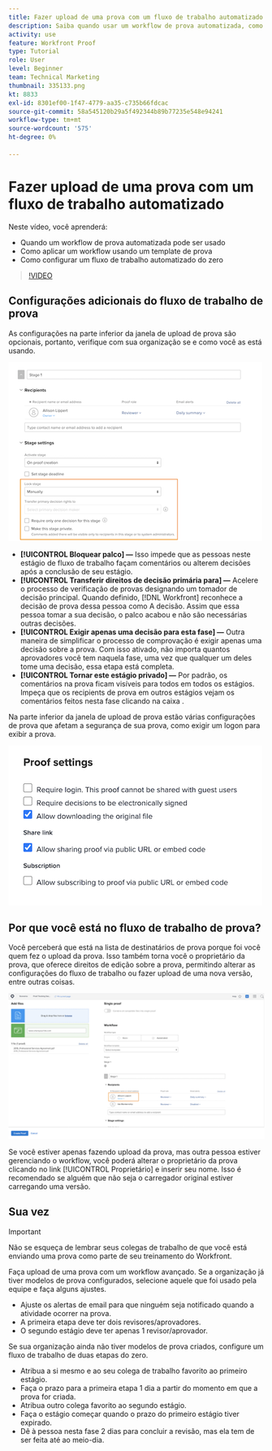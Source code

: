 ```yaml
---
title: Fazer upload de uma prova com um fluxo de trabalho automatizado
description: Saiba quando usar um workflow de prova automatizada, como aplicar um workflow usando um template de prova e como configurar um workflow automatizado do zero.
activity: use
feature: Workfront Proof
type: Tutorial
role: User
level: Beginner
team: Technical Marketing
thumbnail: 335133.png
kt: 8833
exl-id: 8301ef00-1f47-4779-aa35-c735b66fdcac
source-git-commit: 58a545120b29a5f492344b89b77235e548e94241
workflow-type: tm+mt
source-wordcount: '575'
ht-degree: 0%

---
```


# Fazer upload de uma prova com um fluxo de trabalho automatizado

Neste vídeo, você aprenderá:

* Quando um workflow de prova automatizada pode ser usado
* Como aplicar um workflow usando um template de prova
* Como configurar um fluxo de trabalho automatizado do zero

>[!VIDEO](https://video.tv.adobe.com/v/335133/?quality=12)



## Configurações adicionais do fluxo de trabalho de prova

As configurações na parte inferior da janela de upload de prova são opcionais, portanto, verifique com sua organização se e como você as está usando.

![Uma imagem da [!UICONTROL Nova prova ]com a [!UICONTROL Configurações de preparo] destacado.](assets/additional-proof-workflow-settings.png)

* **[!UICONTROL Bloquear palco] —** Isso impede que as pessoas neste estágio de fluxo de trabalho façam comentários ou alterem decisões após a conclusão de seu estágio.
* **[!UICONTROL Transferir direitos de decisão primária para] —** Acelere o processo de verificação de provas designando um tomador de decisão principal. Quando definido, [!DNL Workfront] reconhece a decisão de prova dessa pessoa como A decisão. Assim que essa pessoa tomar a sua decisão, o palco acabou e não são necessárias outras decisões.
* **[!UICONTROL Exigir apenas uma decisão para esta fase] —** Outra maneira de simplificar o processo de comprovação é exigir apenas uma decisão sobre a prova. Com isso ativado, não importa quantos aprovadores você tem naquela fase, uma vez que qualquer um deles tome uma decisão, essa etapa está completa.
* **[!UICONTROL Tornar este estágio privado] —** Por padrão, os comentários na prova ficam visíveis para todos em todos os estágios. Impeça que os recipients de prova em outros estágios vejam os comentários feitos nesta fase clicando na caixa .

Na parte inferior da janela de upload de prova estão várias configurações de prova que afetam a segurança de sua prova, como exigir um logon para exibir a prova.

<!--
Learn more about these in the Proof settings section of the Configure a proof article.
-->

![Uma imagem da [!UICONTROL Configurações de prova] da janela de upload de prova.](assets/additional-proof-workflow-settings-2.png)

<!--
### Learn more
* Automated workflow overview
* Automated workflow stages overview
-->

<!--
### Guides
* Plan an advanced workflow worksheet
-->

## Por que você está no fluxo de trabalho de prova?

Você perceberá que está na lista de destinatários de prova porque foi você quem fez o upload da prova. Isso também torna você o proprietário da prova, que oferece direitos de edição sobre a prova, permitindo alterar as configurações do fluxo de trabalho ou fazer upload de uma nova versão, entre outras coisas.

![Uma imagem da janela de upload de prova com o proprietário da prova destacado na lista de recipients.](assets/proof-owner.png)

Se você estiver apenas fazendo upload da prova, mas outra pessoa estiver gerenciando o workflow, você poderá alterar o proprietário da prova clicando no link [!UICONTROL Proprietário] e inserir seu nome. Isso é recomendado se alguém que não seja o carregador original estiver carregando uma versão.

## Sua vez

>[!IMPORTANT]
>
>Não se esqueça de lembrar seus colegas de trabalho de que você está enviando uma prova como parte de seu treinamento do Workfront.


Faça upload de uma prova com um workflow avançado. Se a organização já tiver modelos de prova configurados, selecione aquele que foi usado pela equipe e faça alguns ajustes.

* Ajuste os alertas de email para que ninguém seja notificado quando a atividade ocorrer na prova.
* A primeira etapa deve ter dois revisores/aprovadores.
* O segundo estágio deve ter apenas 1 revisor/aprovador.

Se sua organização ainda não tiver modelos de prova criados, configure um fluxo de trabalho de duas etapas do zero.

* Atribua a si mesmo e ao seu colega de trabalho favorito ao primeiro estágio.
* Faça o prazo para a primeira etapa 1 dia a partir do momento em que a prova for criada.
* Atribua outro colega favorito ao segundo estágio.
* Faça o estágio começar quando o prazo do primeiro estágio tiver expirado.
* Dê à pessoa nesta fase 2 dias para concluir a revisão, mas ela tem de ser feita até ao meio-dia.


